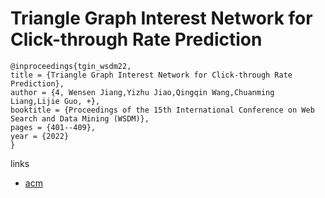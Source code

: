 # Triangle Graph Interest Network for Click-through Rate Prediction

```
@inproceedings{tgin_wsdm22,
title = {Triangle Graph Interest Network for Click-through Rate Prediction},
author = {4, Wensen Jiang,Yizhu Jiao,Qingqin Wang,Chuanming Liang,Lijie Guo, +},
booktitle = {Proceedings of the 15th International Conference on Web Search and Data Mining (WSDM)},
pages = {401--409},
year = {2022}
}
```

links
- [acm](https://dl.acm.org/doi/10.1145/3488560.3498458)
